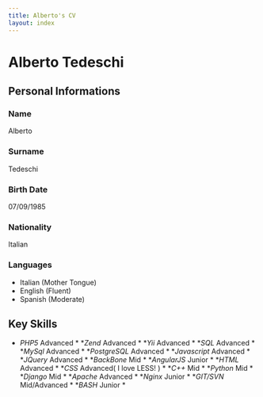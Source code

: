 ```yaml
---
title: Alberto's CV
layout: index
---
```


# Alberto Tedeschi #

## Personal Informations ##
### Name ###
Alberto
### Surname ###
Tedeschi
### Birth Date ###
07/09/1985 
### Nationality ###
Italian
### Languages ###
* Italian (Mother Tongue)
* English (Fluent)
* Spanish (Moderate)

## Key Skills ##
* _PHP5_ Advanced *
*_Zend_ Advanced *
*_Yii_ Advanced *
*_SQL_ Advanced *
*_MySql_ Advanced *
*_PostgreSQL_ Advanced *
*_Javascript_ Advanced *
*_JQuery_ Advanced *
*_BackBone_ Mid *
*_AngularJS_ Junior *
*_HTML_ Advanced *
*_CSS_ Advanced( I love LESS! ) *
*_C++_ Mid *
*_Python_ Mid *
*_Django_ Mid *
*_Apache_ Advanced *
*_Nginx_ Junior *
*_GIT/SVN_ Mid/Advanced *
*_BASH_ Junior *
